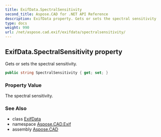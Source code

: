 ```yaml
---
title: ExifData.SpectralSensitivity
second_title: Aspose.CAD for .NET API Reference
description: ExifData property. Gets or sets the spectral sensitivity
type: docs
weight: 990
url: /net/aspose.cad.exif/exifdata/spectralsensitivity/
---
```

## ExifData.SpectralSensitivity property

Gets or sets the spectral sensitivity.

```csharp
public string SpectralSensitivity { get; set; }
```

### Property Value

The spectral sensitivity.

### See Also

* class [ExifData](../)
* namespace [Aspose.CAD.Exif](../../exifdata/)
* assembly [Aspose.CAD](../../../)


